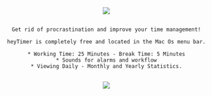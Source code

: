 <center>

<img src='https://www.heysimple.co/heyTimer/images/heyTimer-title.png' />

```

Get rid of procrastination and improve your time management!

heyTimer is completely free and located in the Mac Os menu bar.
  
* Working Time: 25 Minutes - Break Time: 5 Minutes
* Sounds for alarms and workflow
* Viewing Daily - Monthly and Yearly Statistics.


```

<img src='https://www.heysimple.co/heyTimer/images/heyTimer-screen2.jpg'/>


</center>
